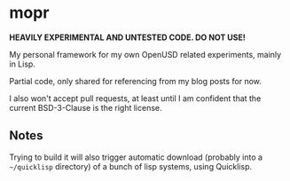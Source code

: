 # mopr
**HEAVILY EXPERIMENTAL AND UNTESTED CODE. DO NOT USE!**

My personal framework for my own OpenUSD related experiments, mainly in Lisp.

Partial code, only shared for referencing from my blog posts for now.

I also won't accept pull requests, at least until I am confident that the current BSD-3-Clause is the right license.

## Notes

Trying to build it will also trigger automatic download (probably into a `~/quicklisp` directory) of a bunch of lisp systems, using Quicklisp.

